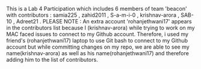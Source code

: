 This is a Lab 4 Participation which includes 6 members of team 'beacon' with contributors : samia225 , zahid2011 , S-a-m-i-0 , krishnav-arora , SAB-10 , Adreet21 . 
PLEASE NOTE : An extra account 'rohanjethwani17' appears in the contributors list because I (krishnav-arora) while trying to work on my MAC faced issues to connect to my Github account. Therefore, i used my friend's (rohanjethwani17) laptop to use Git bash to connect to my Github account but while committing changes on my repo, we are able to see my name(krishnav-arora) as well as his name(rohanjethwani17) and therefore adding him to the list of contributors.
